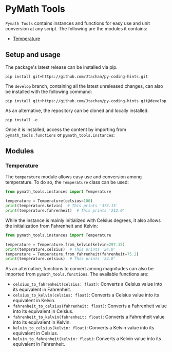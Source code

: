 # PyMath Tools

`Pymath Tools` contains instances and functions for easy use and unit conversion at any script.
The following are the modules it contains:

* [Temperature](#temperature)

## Setup and usage

The package's latest release can be installed via pip.
```commandline
pip install git+https://github.com/Jtachan/py-coding-hints.git
```

The `develop` branch, containing all the latest unreleased changes, can also be installed with the following command:
```commandline
pip install git+https://github.com/Jtachan/py-coding-hints.git@develop
```

As an alternative, the repository can be cloned and locally installed.
```commandline
pip install -e
```

Once it is installed, access the content by importing from `pymath_tools.functions` or `pymath_tools.instances`:

## Modules
### Temperature

The `temperature` module allows easy use and conversion among temperature. 
To do so, the `Temperature` class can be used:

```python
from pymath_tools.instances import Temperature

temperature = Temperature(celsius=100)
print(temperature.kelvin)  # This prints '373.15'
print(temperature.fahrenheit)  # This prints '212.0'
```

While the instance is mainly initialized with Celsius degrees, it also allows the initialization from Fahrenheit and Kelvin:

```python
from pymath_tools.instances import Temperature

temperature = Temperature.from_kelvin(kelvin=297.15)
print(temperature.celsius)  # This prints '24.0'
temperature = Temperature.from_fahrenheit(fahrenheit=75.2)
print(temperature.celsius)  # This prints '24.0'
```

As an alternative, functions to convert among magnitudes can also be imported from `pymath_tools.functions`.
The available functions are:
- `celsius_to_fahrenheit(celsius: float)`: Converts a Celsius value into its equivalent in Fahrenheit.
- `celsius_to_kelvin(celsius: float)`: Converts a Celsius value into its equivalent in Kelvin.
- `fahrenheit_to_celsius(fahrenheit: float)`: Converts a Fahrenheit value into its equivalent in Celsius.
- `fahrenheit_to_kelvin(fahrenheit: float)`: Converts a Fahrenheit value into its equivalent in Kelvin.
- `kelvin_to_celsius(kelvin: float)`: Converts a Kelvin value into its equivalent in Celsius.
- `kelvin_to_fahrenheit(kelvin: float)`: Converts a Kelvin value into its equivalent in Fahrenheit.
